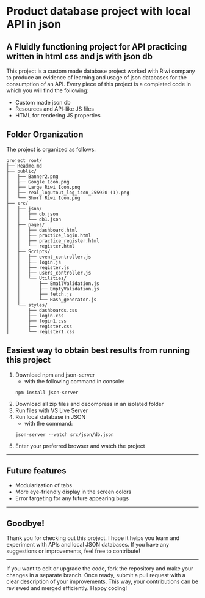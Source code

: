 
# Product database project with local API in json

## A Fluidly functioning project for API practicing written in html css and js with json db

This project is a custom made database project worked with Riwi company to produce an evidence of learning and usage of json databases for the consumption of an API. Every piece of this project is a completed code in which you will find the following:

- Custom made json db
- Resources and API-like JS files
- HTML for rendering JS properties

## Folder Organization

The project is organized as follows:

```plaintext
project_root/
├── Readme.md
├── public/
│   ├── Banner2.png
│   ├── Google Icon.png
│   ├── Large Riwi Icon.png
│   ├── real_logutout_log_icon_255920 (1).png
│   └── Short Riwi Icon.png
├── src/
│   ├── json/
│   │   ├── db.json
│   │   └── db1.json
│   ├── pages/
│   │   ├── dashboard.html
│   │   ├── practice_login.html
│   │   ├── practice_register.html
│   │   └── register.html
│   ├── Scripts/
│   │   ├── event_controller.js
│   │   ├── login.js
│   │   ├── register.js
│   │   ├── users_controller.js
│   │   └── Utilities/
│   │       ├── EmailValidation.js
│   │       ├── EmptyValidation.js
│   │       ├── fetch.js
│   │       └── Hash_generator.js
│   └── styles/
│       ├── dashboards.css
│       ├── login.css
│       ├── login1.css
│       ├── register.css
│       └── register1.css
```

## Easiest way to obtain best results from running this project

1. Download npm and json-server
    - with the following command in console:
    ```
    npm install json-server
    ```
2. Download all zip files and decompress in an isolated folder
3. Run files with VS Live Server
4. Run local database in JSON
    - with the command:
    ```
    json-server --watch src/json/db.json
    ```
5. Enter your preferred browser and watch the project

_______________
## Future features

- Modularization of tabs
- More eye-friendly display in the screen colors
- Error targeting for any future appearing bugs

---

## Goodbye!

Thank you for checking out this project. I hope it helps you learn and experiment with APIs and local JSON databases. If you have any suggestions or improvements, feel free to contribute!

---

If you want to edit or upgrade the code, fork the repository and make your changes in a separate branch. Once ready, submit a pull request with a clear description of your improvements. This way, your contributions can be reviewed and merged efficiently. Happy coding!
